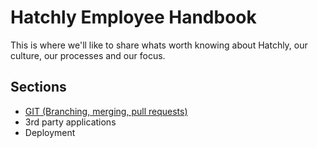 # Hatchly Employee Handbook

This is where we'll like to share whats worth knowing about Hatchly, our culture, our processes and our focus.


## Sections
* [GIT (Branching, merging, pull requests)](https://github.com/hatchlytech/handbook/blob/master/git.md)
* 3rd party applications
* Deployment
